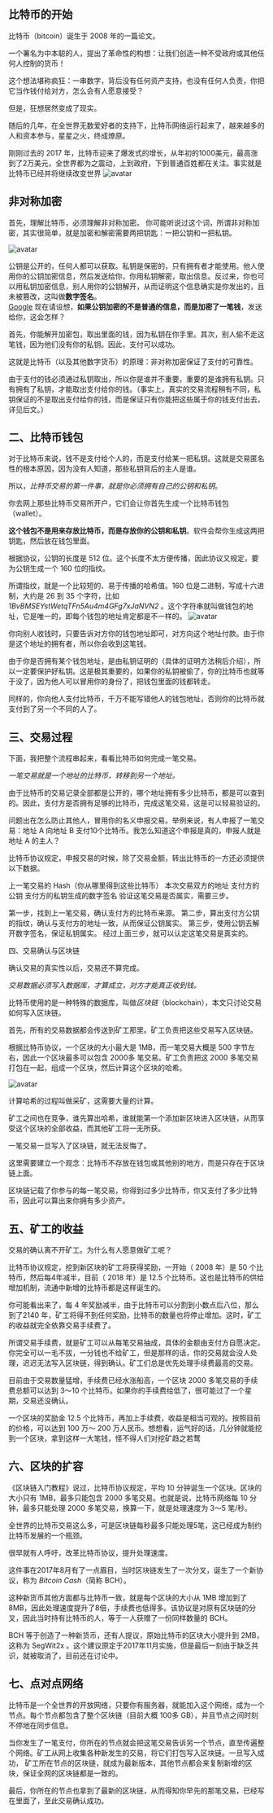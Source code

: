 ## 比特币的开始

比特币（bitcoin）诞生于 2008 年的一篇论文。

一个署名为中本聪的人，提出了革命性的构想：让我们创造一种不受政府或其他任何人控制的货币！

这个想法堪称疯狂：一串数字，背后没有任何资产支持，也没有任何人负责，你把它当作钱付给对方，怎么会有人愿意接受？

但是，狂想居然变成了现实。

随后的几年，在全世界无数爱好者的支持下，比特币网络运行起来了，越来越多的人和资本参与，星星之火，终成燎原。

刚刚过去的 2017 年，比特币迎来了爆发式的增长，从年初的1000美元，最高涨到了2万美元，全世界都为之震动，上到政府，下到普通百姓都在关注。事实就是比特币已经并将继续改变世界
![avatar](./picture/c5b34507ba2498b33e6774d47b0cc145.png)

## 非对称加密
首先，理解比特币，必须理解非对称加密。
你可能听说过这个词，所谓非对称加密，其实很简单，就是加密和解密需要两把钥匙：一把公钥和一把私钥。

![avatar](./picture/3155f1f4e4bba14a050ecda0291f8ac4.png)

公钥是公开的，任何人都可以获取。私钥是保密的，只有拥有者才能使用。他人使用你的公钥加密信息，然后发送给你，你用私钥解密，取出信息。反过来，你也可以用私钥加密信息，别人用你的公钥解开，从而证明这个信息确实是你发出的，且未被篡改，这叫做**数字签名**。<br>
[Google](www.google.com "Google")
现在请设想，**如果公钥加密的不是普通的信息，而是加密了一笔钱**，发送给你，这会怎样？

首先，你能解开加密包，取出里面的钱，因为私钥在你手里。其次，别人偷不走这笔钱，因为他们没有你的私钥。因此，支付可以成功。

这就是比特币（以及其他数字货币）的原理：非对称加密保证了支付的可靠性。

由于支付的钱必须通过私钥取出，所以你是谁并不重要，重要的是谁拥有私钥。只有拥有了私钥，才能取出支付给你的钱。（事实上，真实的交易流程稍有不同，私钥保证的不是取出支付给你的钱，而是保证只有你能把这些属于你的钱支付出去，详见后文。）

## 二、比特币钱包

对于比特币来说，钱不是支付给个人的，而是支付给某一把私钥。这就是交易匿名性的根本原因，因为没有人知道，那些私钥背后的主人是谁。

所以，*比特币交易的第一件事，就是你必须拥有自己的公钥和私钥*。

你去网上那些比特币交易所开户，它们会让你首先生成一个比特币钱包（wallet）。

**这个钱包不是用来存放比特币，而是存放你的公钥和私钥**。软件会帮你生成这两把钥匙，然后放在钱包里面。

根据协议，公钥的长度是 512 位。这个长度不太方便传播，因此协议又规定，要为公钥生成一个 160 位的指纹。

所谓指纹，就是一个比较短的、易于传播的哈希值。160 位是二进制，写成十六进制，大约是 26 到 35 个字符，比如 *1BvBMSEYstWetqTFn5Au4m4GFg7xJaNVN2* 。这个字符串就叫做钱包的地址，它是唯一的，即每个钱包的地址肯定都是不一样的。
![avatar](./picture/70df83c57f106842f9e958f3591bc866.png)

你向别人收钱时，只要告诉对方你的钱包地址即可，对方向这个地址付款。由于你是这个地址的拥有者，所以你会收到这笔钱。

由于你是否拥有某个钱包地址，是由私钥证明的（具体的证明方法稍后介绍），所以一定要保护好私钥。这是极其重要的，如果你的私钥被偷了，你的比特币也就等于没了，因为他人可以冒用你的身份了，把钱包里面的钱都转走。

同样的，你向他人支付比特币，千万不能写错他人的钱包地址，否则你的比特币就支付到了另一个不同的人了。

## 三、交易过程
下面，我把整个流程串起来，看看比特币如何完成一笔交易。

*一笔交易就是一个地址的比特币，转移到另一个地址。*

由于比特币的交易记录全部都是公开的，哪个地址拥有多少比特币，都是可以查到的。因此，支付方是否拥有足够的比特币，完成这笔交易，这是可以轻易验证的。

问题出在怎么防止其他人，冒用你的名义申报交易。举例来说，有人申报了一笔交易：地址 A 向地址 B 支付10个比特币。我怎么知道这个申报是真的，申报人就是地址 A 的主人？

比特币协议规定，申报交易的时候，除了交易金额，转出比特币的一方还必须提供以下数据。

上一笔交易的 Hash（你从哪里得到这些比特币）
本次交易双方的地址
支付方的公钥
支付方的私钥生成的数字签名
验证这笔交易是否属实，需要三步。

第一步，找到上一笔交易，确认支付方的比特币来源。
第二步，算出支付方公钥的指纹，确认与支付方的地址一致，从而保证公钥属实。
第三步，使用公钥去解开数字签名，保证私钥属实。
经过上面三步，就可以认定这笔交易是真实的。

四、交易确认与区块链

确认交易的真实性以后，交易还不算完成。

*交易数据必须写入数据库，才算成立，对方才能真正收到钱。*

比特币使用的是一种特殊的数据库，叫做*区块链*（blockchain），本文只讨论交易如何写入区块链。

首先，所有的交易数据都会传送到矿工那里。矿工负责把这些交易写入区块链。

根据比特币协议，一个区块的大小最大是 1MB，而一笔交易大概是 500 字节左右，因此一个区块最多可以包含 2000多 笔交易。矿工负责把这 2000 多笔交易打包在一起，组成一个区块，然后计算这个区块的哈希。

![avatar](./picture/a9bf7f4fbe7f13ff4eaee8e9ff81b023.jpg)

计算哈希的过程叫做采矿，这需要大量的计算。

矿工之间也在竞争，谁先算出哈希，谁就能第一个添加新区块进入区块链，从而享受这个区块的全部收益，而其他矿工将一无所获。

一笔交易一旦写入了区块链，就无法反悔了。

这里需要建立一个观念：比特币不存放在钱包或其他别的地方，而是只存在于区块链上面。

区块链记载了你参与的每一笔交易，你得到过多少比特币，你又支付了多少比特币，因此可以算出来你拥有多少资产。
## 五、矿工的收益

交易的确认离不开矿工。为什么有人愿意做矿工呢？

比特币协议规定，挖到新区块的矿工将获得奖励，一开始（ 2008 年）是 50 个比特币，然后每4年减半，目前（ 2018 年）是 12.5 个比特币。这也是比特币的供给增加机制，流通中新增的比特币都是这样诞生的。

你可能看出来了，每 4 年奖励减半，由于比特币可以分割到小数点后八位，那么到了2140 年，矿工将得不到任何奖励，比特币的数量也将停止增加。这时，矿工的收益就完全依靠交易手续费了。

所谓交易手续费，就是矿工可以从每笔交易抽成，具体的金额由支付方自愿决定。你完全可以一毛不拔，一分钱也不给矿工，但是那样的话，你的交易就会没人处理，迟迟无法写入区块链，得到确认。矿工们总是优先处理手续费最高的交易。

目前由于交易数量猛增，手续费已经水涨船高，一个区块 2000 多笔交易的手续费总额可以达到 3～10 个比特币。如果你的手续费给低了，很可能过了一个星期，交易还没确认。

一个区块的奖励金 12.5 个比特币，再加上手续费，收益是相当可观的。按照目前的价格，可以达到 100 万～ 200 万人民币。想想看，运气好的话，几分钟就能挖到一个区块，拿到这样一大笔钱，怪不得人们对挖矿趋之若鹜

## 六、区块的扩容

《区块链入门教程》说过，比特币协议规定，平均 10 分钟诞生一个区块。区块的大小只有 1MB，最多只能包含 2000 多笔交易。也就是说，比特币网络每 10 分钟，最多只能处理 2000 多笔交易，换算一下，就是处理速度为 3～5 笔/秒。

全世界的比特币交易这么多，可是区块链每秒最多只能处理5笔，这已经成为制约比特币发展的一个瓶颈。

很早就有人呼吁，改革比特币协议，提升处理速度。

这件事在2017年8月有了一点眉目，当时区块链发生了一次分叉，诞生了一个新协议，称为 *Bitcoin Cash*（简称 BCH）。

这种新货币其他方面都与比特币一致，就是每个区块的大小从 1MB 增加到了 8MB，因此处理速度提升了8倍，手续费也低得多。该协议是对原有区块链的分叉，因此当时持有比特币的人，等于一人获赠了一份同样数量的 BCH。

BCH 等于创造了一种新货币，还有人提议，原始比特币的区块大小提升到 2MB，这称为 SegWit2x 。这个建议原定于2017年11月实施，但是最后一刻由于缺乏共识，就被取消了，目前还在讨论中。

## 七、点对点网络

比特币是一个全世界的开放网络，只要你有服务器，就能加入这个网络，成为一个节点。每个节点都包含了整个区块链（目前大概 100多 GB），并且节点之间时刻不停地在同步信息。

当你发生了一笔支付，你所在的节点就会把这笔交易告诉另一个节点，直至传遍整个网络。矿工从网上收集各种新发生的交易，将它们打包写入区块链。一旦写入成功， 矿工所在节点的区块链，就成为最新版本，其他节点都会来复制新增的区块，保证全网的区块链都是一致的。

最后，你所在的节点也拿到了最新的区块链，从而得知你早先的那笔交易，已经写在里面了，至此交易确认成功。
